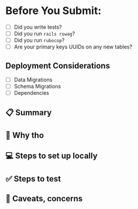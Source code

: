 # Before You Submit:
 * [ ] Did you write tests?
 * [ ] Did you run `rails rswag`?
 * [ ] Did you run `rubocop`?
 * [ ] Are your primary keys UUIDs on any new tables?

## Deployment Considerations
* [ ] Data Migrations
* [ ] Schema Migrations
* [ ] Dependencies

## 📋 Summary
<!-- A summary of your changes and a link to the ticket -->

## 🧐 Why tho
<!-- Why is this task necessary? -->

## 💻 Steps to set up locally
<!--
A list of things you need to change to get the code going
* Any new environment variables
* Any build steps
* Any docker changes
* Any migrations or tasks that need to run manually
-->

## ✅ Steps to test
<!-- Outline how to confirm the changes. Very similar to the **Steps to Reproduce** from tickets -->

## 🤔 Caveats, concerns
<!-- Anything you'd like to bring to the attention of reviewers -->
